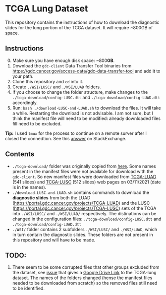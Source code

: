 # TCGA Lung Dataset

This repository contains the instructions of how to download the diagnostic slides for the lung portion of the TCGA dataset. It will require ~800GB of space.

## Instructions

0. Make sure you have enough disk space: ~800**GB**.
1. Download the `gdc-client` Data Transfer Tool binaries from https://gdc.cancer.gov/access-data/gdc-data-transfer-tool and add it to your path.
2. Clone this repository and `cd` into it.
3. Create `./WSI/LUSC/` and `./WSI/LUAD` folders.
4. If you choose to change the folder structure, make changes to the `./tcga-download/config-LUSC.dtt` and `./tcga-download/config-LUAD.dtt` accordingly.
5. Run: `bash ./download-LUSC-and-LUAD.sh` to download the files. It will take a while. Restarting the download is not advisable. I am not sure, but I think the manifest file will need to be modified: already downloaded files fill need to be excluded.

**Tip:** I used `tmux` for the process to continue on a remote surver after I closed the connedtion. See this [answer](https://askubuntu.com/questions/8653/how-to-keep-processes-running-after-ending-ssh-session) on StackExchange.

## Contents

* `./tcga-download/` folder was originally copied from [here](https://github.com/binli123/dsmil-wsi/tree/master/tcga-download). Some names present in the manifest files were not available for download with the `gdc-client`. So new manifest files were downloaded from [TCGA-LUAD](https://portal.gdc.cancer.gov/repository?facetTab=files&filters=%7B%22content%22%3A%5B%7B%22content%22%3A%7B%22field%22%3A%22cases.project.project_id%22%2C%22value%22%3A%5B%22TCGA-LUAD%22%5D%7D%2C%22op%22%3A%22in%22%7D%2C%7B%22content%22%3A%7B%22field%22%3A%22files.experimental_strategy%22%2C%22value%22%3A%5B%22Diagnostic%20Slide%22%5D%7D%2C%22op%22%3A%22in%22%7D%5D%2C%22op%22%3A%22and%22%7D&searchTableTab=files) (541 slides) and [TCGA-LUSC](https://portal.gdc.cancer.gov/repository?facetTab=files&filters=%7B%22content%22%3A%5B%7B%22content%22%3A%7B%22field%22%3A%22cases.project.project_id%22%2C%22value%22%3A%5B%22TCGA-LUSC%22%5D%7D%2C%22op%22%3A%22in%22%7D%2C%7B%22content%22%3A%7B%22field%22%3A%22files.experimental_strategy%22%2C%22value%22%3A%5B%22Diagnostic%20Slide%22%5D%7D%2C%22op%22%3A%22in%22%7D%5D%2C%22op%22%3A%22and%22%7D&searchTableTab=files) (512 slides) web pages on 03/11/2021 (date is in the names).
* `./download-LUSC-and-LUAD.sh` contains commands to download the **diagnostic slides** from both the LUAD (https://portal.gdc.cancer.gov/projects/TCGA-LUAD) and the LUSC (https://portal.gdc.cancer.gov/projects/TCGA-LUSC) sets of the TCGA into `./WSI/LUSC/` and `./WSI/LUAD/` respectively. The distinations can be changed in the configuration files: `./tcga-download/config-LUSC.dtt` and `./tcga-download/config-LUAD.dtt`
* `./WSI/` folder contains 2 subfolders `./WSI/LUSC/` and `./WSI/LUAD`, which in turn contain the diagnostic slides. These folders are not present in this repository and will have to be made.

## TODO:

1. There seem to be some corrupted files that other groups excluded from the dataset, see [issue](https://github.com/binli123/dsmil-wsi/issues/16) that gives a [Google Drive Link](https://drive.google.com/drive/folders/1UobMSqJEqINX2izxrwbgprugjlTporSQ) to the TCGA-lung dataset. The names of the folders changed (hense the manifest files needed to be downloaded from scratch) so the removed files still need to be identified. 
